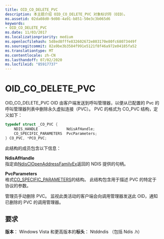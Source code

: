 ```yaml
---
title: OID_CO_DELETE_PVC
description: 本主题介绍 OID_CO_DELETE_PVC 对象标识符（OID）。
ms.assetid: 02da08d0-9d08-4a91-b851-50e3c3b065d6
keywords:
- OID_CO_DELETE_PVC
ms.date: 11/03/2017
ms.localizationpriority: medium
ms.openlocfilehash: 5d8ed8fffe832602672e803170e80fc68073449f
ms.sourcegitcommit: 82a9be3b3584f991e5121f8f46a972e04185fa52
ms.translationtype: MT
ms.contentlocale: zh-CN
ms.lasthandoff: 07/02/2020
ms.locfileid: "85917737"
---
```

# <a name="oid_co_delete_pvc"></a>OID_CO_DELETE_PVC

OID_CO_DELETE_PVC OID 由客户端发送到呼叫管理器，以便从已配置的 Pvc 的呼叫管理器列表中删除永久虚拟连接（PVC）。 PVC 的格式为 CO_PVC 结构，定义如下：

```c++
typedef struct _CO_PVC {
    NDIS_HANDLE             NdisAfHandle;
    CO_SPECIFIC_PARAMETERS  PvcParameters;
} CO_PVC, *PCO_PVC;
``` 

此结构的成员包含以下信息：

**NdisAfHandle**  
指定由[NdisClOpenAddressFamilyEx](https://docs.microsoft.com/windows-hardware/drivers/ddi/ndis/nf-ndis-ndisclopenaddressfamilyex)返回的 NDIS 提供的句柄。

**PvcParameters**  
格式[CO_SPECIFIC_PARAMETERS](https://docs.microsoft.com/windows-hardware/drivers/ddi/ndis/nf-ndis-ndisclopenaddressfamilyex)的结构。 此结构包含用于描述 PVC 的特定于协议的参数。

管理员手动删除 PVC。 监视此类活动的客户端会向调用管理器发送此 OID，通知已删除的 PVC 的调用管理器。

## <a name="requirements"></a>要求

**版本**： Windows Vista 和更高版本的**标头**： Ntddndis （包括 Ndis .h）

